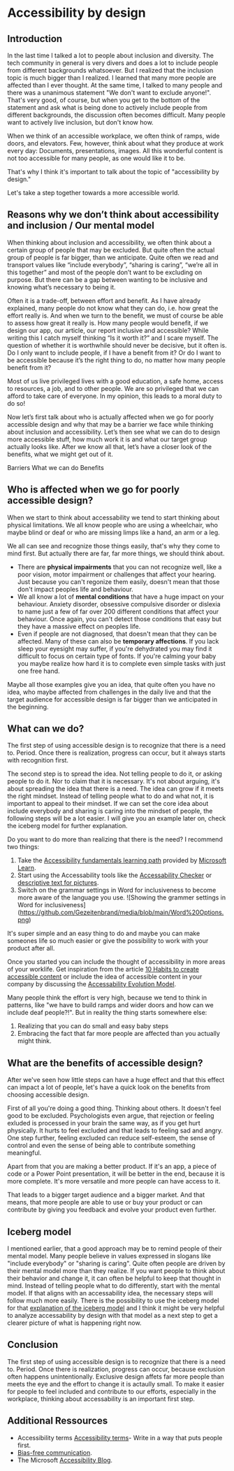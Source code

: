 # Accessibility by design

## Introduction
In the last time I talked a lot to people about inclusion and diversity. The tech community in general is very divers and does a lot to include people from different backgrounds whatsoever. But I realized that the inclusion topic is much bigger than I realized. I learned that many more people are affected than I ever thought. 
At the same time, I talked to many people and there was a unanimous statement "We don't want to exclude anyone!". That's very good, of course, but when you get to the bottom of the statement and ask what is being done to actively include people from different backgrounds, the discussion often becomes difficult. Many people want to actively live inclusion, but don't know how. 

When we think of an accessible workplace, we often think of ramps, wide doors, and elevators. Few, however, think about what they produce at work every day: Documents, presentations, images. All this wonderful content is not too accessible for many people, as one would like it to be. 

That's why I think it's important to talk about the topic of "accessibility by design." 

Let's take a step together towards a more accessible world.

## Reasons why we don’t think about accessibility and inclusion / Our mental model
When thinking about inclusion and accessibility, we often think about a certain group of people that may be excluded. But quite often the actual group of people is far bigger, than we anticipate. 
Quite often we read and transport values like “include everybody”, “sharing is caring”, “we’re all in this together” and most of the people don’t want to be excluding on purpose. But there can be a gap between wanting to be inclusive and knowing what’s necessary to being it. 

Often it is a trade-off, between effort and benefit. As I have already explained, many people do not know what they can do, i.e. how great the effort really is. And when we turn to the benefit, we must of course be able to assess how great it really is. How many people would benefit, if we design our app, our article, our report inclusive and accessible? 
While writing this I catch myself thinking “Is it worth it?” and I scare myself. The question of whether it is worthwhile should never be decisive, but it often is.
Do I only want to include people, if I have a benefit from it? Or do I want to be accessible because it’s the right thing to do, no matter how many people benefit from it? 

Most of us live privileged lives with a good education, a safe home, access to resources, a job, and to other people. We are so privileged that we can afford to take care of everyone.
In my opinion, this leads to a moral duty to do so!

Now let’s first talk about who is actually affected when we go for poorly accessible design and why that may be a barrier we face while thinking about inclusion and accessibility. Let’s then see what we can do to design more accessible stuff, how much work it is and what our target group actually looks like.
After we know all that, let’s have a closer look of the benefits, what we might get out of it.

Barriers
What we can do
Benefits

## Who is affected when we go for poorly accessible design?
When we start to think about accessability we tend to start thinking about physical limitations. We all know people who are using a wheelchair, who maybe blind or deaf or who are missing limps like a hand, an arm or a leg. 

We all can see and recognize those things easily, that's why they come to mind first. But actually there are far, far more things, we should think about.
- There are **physical impairments** that you can not recognize well, like a poor vision, motor impairment or challenges that affect your hearing. Just because you can't regonize them easily, doesn't mean that those don't impact peoples life and behaviour.
- We all know a lot of **mental conditions** that have a huge impact on your behaviour. Anxiety disorder, obsessive compulsive disorder or dislexia to name just a few of far over 200 different conditions that affect your behaviour. Once again, you can't detect those conditions that easy but they have a massive effect on peoples life. 
- Even if people are not diagnosed, that doesn't mean that they can be affected. Many of these can also be **temporary affections**. If you lack sleep your eyesight may suffer, if you're dehydrated you may find it difficult to focus on certain type of fonts. If you're calming your baby you maybe realize how hard it is to complete even simple tasks with just one free hand. 

Maybe all those examples give you an idea, that quite often you have no idea, who maybe affected from challenges in the daily live and that the target audience for accessible design is far bigger than we anticipated in the beginning. 


## What can we do?
The first step of using accessible design is to recognize that there is a need to. Period.
Once there is realization, progress can occur, but it always starts with recognition first.

The second step is to spread the idea. Not telling people to do it, or asking people to do it. Nor to claim that it is necessary. It's not about arguing, it's about spreading the idea that there is a need. The idea can grow if it meets the right mindset. Instead of telling people what to do and what not, it is important to appeal to their mindset. If we can set the core idea about include everybody and sharing is caring into the mindset of people, the following steps will be a lot easier. I will give you an example later on, check the iceberg model for further explanation.

Do you want to do more than realizing that there is the need? I recommend two things:
1. Take the [Accessibility fundamentals learning path](https://docs.microsoft.com/en-us/learn/paths/accessibility-fundamentals/) provided by [Microsoft Learn](https://docs.microsoft.com/en-us/learn/).
2. Start using the Accessability tools like the [Accessability Checker](https://support.microsoft.com/en-us/topic/improve-accessibility-with-the-accessibility-checker-a16f6de0-2f39-4a2b-8bd8-5ad801426c7f) or [descriptive text for pictures](https://support.microsoft.com/en-us/topic/everything-you-need-to-know-to-write-effective-alt-text-df98f884-ca3d-456c-807b-1a1fa82f5dc2).
3. Switch on the grammar settings in Word for inclusiveness to become more aware of the language you use. ![Showing the grammer settings in Word for inclusiveness] (https://github.com/Gezeitenbrand/media/blob/main/Word%20Options.png)

It's super simple and an easy thing to do and maybe you can make someones life so much easier or give the possibility to work with your product after all. 

Once you started you can include the thought of accessibility in more areas of your worklife. Get inspiration from the article [10 Habits to create accessible content](https://blogs.microsoft.com/accessibility/10-habits-to-create-accessible-content/) or include the idea of accessible content in your company by discussing the [Accessability Evolution Model](https://blogs.microsoft.com/accessibility/accessibility-evolution-model/).

Many people think the effort is very high, because we tend to think in patterns, like "we have to build ramps and wider doors and how can we include deaf people?!". But in reality the thing starts somewhere else:
1. Realizing that you can do small and easy baby steps
2. Embracing the fact that far more people are affected than you actually might think.


## What are the benefits of accessible design?
After we've seen how little steps can have a huge effect and that this effect can impact a lot of people, let's have a quick look on the benefits from choosing accessible design. 

First of all you're doing a good thing. Thinking about others. It doesn't feel good to be excluded. Psychologists even argue, that rejection or feeling exluded is processed in your brain the same way, as if you get hurt physically. It hurts to feel excluded and that leads to feeling sad and angry. One step further, feeling excluded can reduce self-esteem, the sense of control and even the sense of being able to contribute something meaningful.

Apart from that you are making a better product. If it's an app, a piece of code or a Power Point presentation, it will be better in the end, because it is more complete. It's more versatile and more people can have access to it.

That leads to a bigger target audience and a bigger market. And that means, that more people are able to use or buy your product or can contribute by giving you feedback and evolve your product even further.

## Iceberg model
I mentioned earlier, that a good approach may be to remind people of their mental model. Many people believe in values expressed in slogans like "include everybody" or "sharing is caring". Quite often people are driven by their mental model more than they realize. If you want people to think about their behavior and change it, it can often be helpful to keep that thought in mind. Instead of telling people what to do differently, start with the mental model. If that aligns with an accessability idea, the necessary steps will follow much more easily. There is the possibility to use the iceberg model for that [explanation of the iceberg model](https://docs.microsoft.com/en-us/microsoft-365/community/why-m365-adoption-projects-fail#the-iceberg-model) and I think it might be very helpful to analyze accessability by design with that model as a next step to get a clearer picture of what is happening right now.

## Conclusion
The first step of using accessible design is to recognize that there is a need to. Period.
Once there is realization, progress can occur, because exclusion often happens unintentionally. Exclusive design affets far more people than meets the eye and the effort to change it is actaully small. To make it easier for people to feel included and contribute to our efforts, especially in the workplace, thinking about accessability is an important first step. 

## Additional Ressources
- Accessibility terms [Accessibility terms](https://docs.microsoft.com/en-us/style-guide/a-z-word-list-term-collections/term-collections/accessibility-terms)- Write in a way that puts people first.
- [Bias-free communication](https://docs.microsoft.com/en-us/style-guide/bias-free-communication).
- The Microsoft [Accessibility Blog](https://www.microsoft.com/en-us/accessibility?rtc=1).

